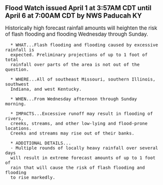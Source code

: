 <p>
   <h2>Flood Watch issued April 1 at 3:57AM CDT until April 6 at 7:00AM CDT by NWS Paducah KY</h2>
   <div style="font-size:120%">Historically high forecast rainfall amounts will heighten the risk
      of flash flooding and flooding Wednesday through Sunday.
      
      * WHAT...Flash flooding and flooding caused by excessive rainfall is
      expected. Preliminary projections of up to 1 foot of total
      rainfall over parts of the area is not out of the question.
      
      * WHERE...All of southeast Missouri, southern Illinois, southwest
      Indiana, and west Kentucky.
      
      * WHEN...From Wednesday afternoon through Sunday morning.
      
      * IMPACTS...Excessive runoff may result in flooding of rivers,
      creeks, streams, and other low-lying and flood-prone locations.
      Creeks and streams may rise out of their banks.
      
      * ADDITIONAL DETAILS...
      - Multiple rounds of locally heavy rainfall over several days
      will result in extreme forecast amounts of up to 1 foot of
      rain that will cause the risk of flash flooding and flooding
      to rise markedly.
   </div>
</p>